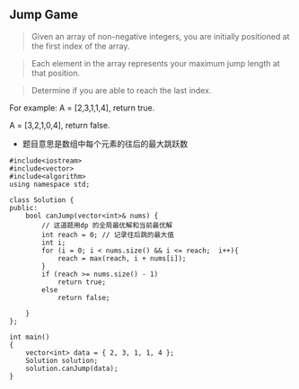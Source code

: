 ## Jump Game

> Given an array of non-negative integers, you are initially positioned at the first index of the array.

>Each element in the array represents your maximum jump length at that position.

> Determine if you are able to reach the last index.

For example:
A = [2,3,1,1,4], return true.

A = [3,2,1,0,4], return false.

* 题目意思是数组中每个元素的往后的最大跳跃数

```
#include<iostream>
#include<vector>
#include<algorithm>
using namespace std;

class Solution {
public:
	bool canJump(vector<int>& nums) {
		// 这道题用dp 的全局最优解和当前最优解
		int reach = 0; // 记录往后跳的最大值
		int i;
		for (i = 0; i < nums.size() && i <= reach;  i++){
			reach = max(reach, i + nums[i]);
		}
		if (reach >= nums.size() - 1)
			return true;
		else
			return false;

	}
};

int main()
{
	vector<int> data = { 2, 3, 1, 1, 4 };
	Solution solution;
	solution.canJump(data);
}
```